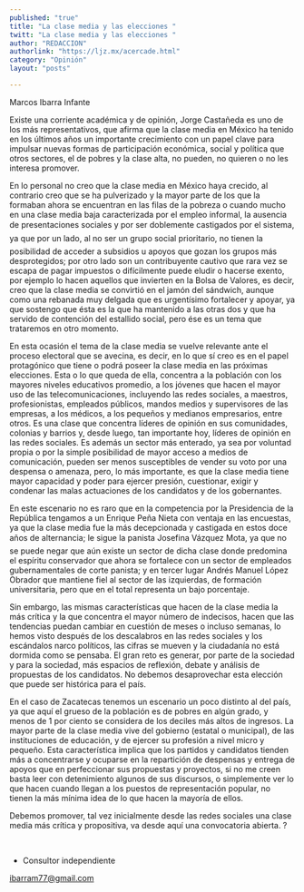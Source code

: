 ```yaml
---
published: "true"
title: "La clase media y las elecciones "
twitt: "La clase media y las elecciones "
author: "REDACCION"
authorlink: "https://ljz.mx/acercade.html"
category: "Opinión"
layout: "posts"

---
```



  Marcos Ibarra Infante



Existe una corriente académica y de opinión, Jorge Castañeda es uno de los más representativos, que afirma que la clase media en México ha tenido en los últimos años un importante crecimiento con un papel clave para impulsar nuevas formas de participación económica, social y política que otros sectores, el de pobres y la clase alta, no pueden, no quieren o no les interesa promover.  

  En lo personal no creo que la clase media en México haya crecido, al contrario creo que se ha pulverizado y la mayor parte de los que la formaban ahora se encuentran en las filas de la pobreza o cuando mucho en una clase media baja caracterizada por el empleo informal, la ausencia de presentaciones sociales y por ser doblemente castigados por el sistema, ya que por un lado, al no ser un grupo social prioritario, no tienen la posibilidad de acceder a subsidios u apoyos que gozan los grupos más desprotegidos; por otro lado son un contribuyente cautivo que rara vez se escapa de pagar impuestos o difícilmente puede eludir o hacerse exento, por ejemplo lo hacen aquellos que invierten en la Bolsa de Valores, es decir, creo que la clase media se convirtió en el jamón del sándwich, aunque como una rebanada muy delgada que es urgentísimo fortalecer y apoyar, ya que sostengo que ésta es la que ha mantenido a las otras dos y que ha servido de contención del estallido social, pero ése es un tema que trataremos en otro momento.



  En esta ocasión el tema de la clase media se vuelve relevante ante el proceso electoral que se avecina, es decir, en lo que sí creo es en el papel protagónico que tiene o podrá poseer la clase media en las próximas elecciones. Esta o lo que queda de ella, concentra a la población con los mayores niveles educativos promedio, a los jóvenes que hacen el mayor uso de las telecomunicaciones, incluyendo las redes sociales, a maestros, profesionistas, empleados públicos, mandos medios y supervisores de las empresas, a los médicos, a los pequeños y medianos empresarios, entre otros. Es una clase que concentra líderes de opinión en sus comunidades, colonias y barrios y, desde luego, tan importante hoy, líderes de opinión en las redes sociales. Es además un sector más enterado, ya sea por voluntad propia o por la simple posibilidad de mayor acceso a medios de comunicación, pueden ser menos susceptibles de vender su voto por una despensa o amenaza, pero, lo más importante, es que la clase media tiene mayor capacidad y poder para ejercer presión, cuestionar, exigir y condenar las malas actuaciones de los candidatos y de los gobernantes.



  En este escenario no es raro que en la competencia por la Presidencia de la República tengamos a un Enrique Peña Nieta con ventaja en las encuestas, ya que la clase media fue la más decepcionada y castigada en estos doce años de alternancia; le sigue la panista Josefina Vázquez Mota, ya que no se puede negar que aún existe un sector de dicha clase donde predomina el espíritu conservador que ahora se fortalece con un sector de empleados gubernamentales de corte panista; y en tercer lugar Andrés Manuel López Obrador que mantiene fiel al sector de las izquierdas, de formación universitaria, pero que en el total representa un bajo porcentaje.



  Sin embargo, las mismas características que hacen de la clase media la más crítica y la que concentra el mayor número de indecisos, hacen que las tendencias puedan cambiar en cuestión de meses o incluso semanas, lo hemos visto después de los descalabros en las redes sociales y los escándalos narco políticos, las cifras se mueven y la ciudadanía no está dormida como se pensaba. El gran reto es generar, por parte de la sociedad y para la sociedad, más espacios de reflexión, debate y análisis de propuestas de los candidatos. No debemos desaprovechar esta elección que puede ser histórica para el país.



  En el caso de Zacatecas tenemos un escenario un poco distinto al del país, ya que aquí el grueso de la población es de pobres en algún grado, y menos de 1 por ciento se considera de los deciles más altos de ingresos. La mayor parte de la clase media vive del gobierno (estatal o municipal), de las instituciones de educación, y de ejercer su profesión a nivel micro y pequeño. Esta característica implica que los partidos y candidatos tienden más a concentrarse y ocuparse en la repartición de despensas y entrega de apoyos que en perfeccionar sus propuestas y proyectos, si no me creen basta leer con detenimiento algunos de sus discursos, o simplemente ver lo que hacen cuando llegan a los puestos de representación popular, no tienen la más mínima idea de lo que hacen la mayoría de ellos.



  Debemos promover, tal vez inicialmente desde las redes sociales una clase media más crítica y propositiva, va desde aquí una convocatoria abierta. ?



   



  * Consultor independiente



  ibarram77@gmail.com

